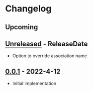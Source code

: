 # Changelog
## Upcoming

<!-- next-header -->

## [Unreleased] - ReleaseDate
* Option to override association name

## [0.0.1] - 2022-4-12
* Initial implementation

<!-- next-url -->
[Unreleased]: https://github.com/enewbury/quarry/compare/v0.0.1...HEAD
[0.0.1]: https://github.com/enewbury/quarry/compare/v0.0.1...v0.0.1

